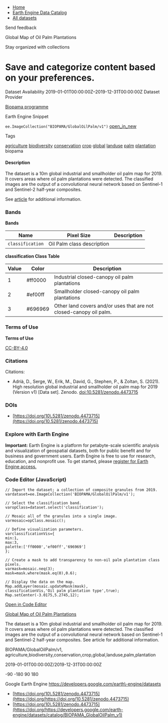 



* [Home](https://developers.google.com/)
* [Earth Engine Data Catalog](https://developers.google.com/earth-engine/datasets)
* [All datasets](https://developers.google.com/earth-engine/datasets/catalog)





 
 
 Send feedback
 
 

Global Map of Oil Palm Plantations


 
 Stay organized with collections
 

 
 Save and categorize content based on your preferences.
====================================================================================================================================








Dataset Availability
2019\-01\-01T00:00:00Z–2019\-12\-31T00:00:00Z
Dataset Provider


[Biopama programme](https://doi.org/10.5281/zenodo.4473715)



Earth Engine Snippet


`ee.ImageCollection("BIOPAMA/GlobalOilPalm/v1")` 
[open\_in\_new](https://code.earthengine.google.com/?scriptPath=Examples:Datasets/BIOPAMA/BIOPAMA_GlobalOilPalm_v1)





Tags


[agriculture](/earth-engine/datasets/tags/agriculture)
[biodiversity](/earth-engine/datasets/tags/biodiversity)
[conservation](/earth-engine/datasets/tags/conservation)
[crop](/earth-engine/datasets/tags/crop)
[global](/earth-engine/datasets/tags/global)
[landuse](/earth-engine/datasets/tags/landuse)
[palm](/earth-engine/datasets/tags/palm)
[plantation](/earth-engine/datasets/tags/plantation)
biopama








#### Description



The dataset is a 10m global industrial and smallholder oil palm map for 2019\.
It covers areas where oil palm plantations were detected. The classified images are the output
of a convolutional neural network based on Sentinel\-1 and Sentinel\-2 half\-year composites.


See [article](https://essd.copernicus.org/articles/13/1211/2021/) for additional information.





### Bands


**Bands**




| Name | Pixel Size | Description |
| --- | --- | --- |
| `classification` | Oil Palm class description |


**classification Class Table**




| Value | Color | Description |
| --- | --- | --- |
| 1 | \#ff0000 | Industrial closed\-canopy oil palm plantations |
| 2 | \#ef00ff | Smallholder closed\-canopy oil palm plantations |
| 3 | \#696969 | Other land covers and/or uses that are not closed\-canopy oil palm. |




### Terms of Use


**Terms of Use**


[CC\-BY\-4\.0](https://spdx.org/licenses/CC-BY-4.0.html)




### Citations



Citations:
* Adrià, D., Serge, W., Erik, M., David, G., Stephen, P., \& Zoltan, S. (2021\). High resolution global industrial and smallholder oil palm map for 2019 (Version v1\) \[Data set]. Zenodo.
[doi:10\.5281/zenodo.4473715](https://doi.org/10.5281/zenodo.4473715)





### DOIs


* [https://doi.org/10\.5281/zenodo.4473715](https://doi.org/10.5281/zenodo.4473715)




### Explore with Earth Engine


**Important:** 
 Earth Engine is a platform for petabyte\-scale scientific analysis and visualization of
 geospatial datasets, both for public benefit and for business and government users.
 Earth Engine is free to use for research, education, and nonprofit use. To get started, please
 [register for Earth Engine access.](https://console.cloud.google.com/earth-engine)



### Code Editor (JavaScript)



```
// Import the dataset; a collection of composite granules from 2019.
vardataset=ee.ImageCollection('BIOPAMA/GlobalOilPalm/v1');

// Select the classification band.
varopClass=dataset.select('classification');

// Mosaic all of the granules into a single image.
varmosaic=opClass.mosaic();

// Define visualization parameters.
varclassificationVis={
min:1,
max:3,
palette:['ff0000','ef00ff','696969']
};

// Create a mask to add transparency to non-oil palm plantation class pixels.
varmask=mosaic.neq(3);
mask=mask.where(mask.eq(0),0.6);

// Display the data on the map.
Map.addLayer(mosaic.updateMask(mask),
classificationVis,'Oil palm plantation type',true);
Map.setCenter(-3.0175,5.2745,12);
```



[Open in Code Editor](https://code.earthengine.google.com/?scriptPath=Examples:Datasets/BIOPAMA/BIOPAMA_GlobalOilPalm_v1)


[Global Map of Oil Palm Plantations](/earth-engine/datasets/catalog/BIOPAMA_GlobalOilPalm_v1)

The dataset is a 10m global industrial and smallholder oil palm map for 2019\. It covers areas where oil palm plantations were detected. The classified images are the output of a convolutional neural network based on Sentinel\-1 and Sentinel\-2 half\-year composites. See article for additional information.

 BIOPAMA/GlobalOilPalm/v1,
 agriculture,biodiversity,conservation,crop,global,landuse,palm,plantation

2019\-01\-01T00:00:00Z/2019\-12\-31T00:00:00Z



 \-90 \-180 90 180
 



Google Earth Engine
https://developers.google.com/earth\-engine/datasets

* [https://doi.org/10\.5281/zenodo.4473715](https://doi.org/https://doi.org/10.5281/zenodo.4473715)
* [https://doi.org/10\.5281/zenodo.4473715](https://doi.org/https://developers.google.com/earth-engine/datasets/catalog/BIOPAMA_GlobalOilPalm_v1)









